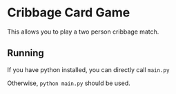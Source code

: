 Cribbage Card Game
===

This allows you to play a two person cribbage match.

Running
---

If you have python installed, you can directly call ```main.py```

Otherwise, ```python main.py``` should be used.
